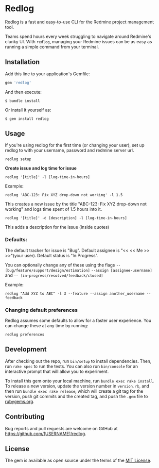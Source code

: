 # Redlog

Redlog is a fast and easy-to-use CLI for the Redmine project management tool.

Teams spend hours every week struggling to navigate around Redmine's clunky UI. With `redlog`, managing your Redmine issues can be as easy as running a simple command from your terminal.

## Installation

Add this line to your application's Gemfile:

```ruby
gem 'redlog'
```

And then execute:

    $ bundle install

Or install it yourself as:

    $ gem install redlog

## Usage

If you're using redlog for the first time (or changing your user), set up redlog to with your username, password and redmine server url.
```
redlog setup
```


**Create issue and log time for issue**

```
redlog '[title]' -l [log-time-in-hours]
```

Example: 

```
redlog 'ABC-123: Fix XYZ drop-down not working' -l 1.5
```
This creates a new issue by the title "ABC-123: Fix XYZ drop-down not working" and logs time spent of 1.5 hours into it.

```
redlog '[title]' -d [description] -l [log-time-in-hours]
```
This adds a description for the issue (inside quotes)

### Defaults:

The default tracker for issue is "Bug". Default assignee is "<< << Me >> >>"(your user). Default status is "In Progress".

You can optionally change any of these using the flags `--[bug/feature/support/design/estimation]` `--assign [assignee-username]` and `-- [in-progress/resolved/feedback/closed]`

Example: 
```
redlog "Add XYZ to ABC" -l 3 --feature --assign another_username --feedback
```


### Changing default preferences

Redlog assumes some defaults to allow for a faster user experience. You can change these at any time by running:
```
redlog preferences
```


## Development

After checking out the repo, run `bin/setup` to install dependencies. Then, run `rake spec` to run the tests. You can also run `bin/console` for an interactive prompt that will allow you to experiment.

To install this gem onto your local machine, run `bundle exec rake install`. To release a new version, update the version number in `version.rb`, and then run `bundle exec rake release`, which will create a git tag for the version, push git commits and the created tag, and push the `.gem` file to [rubygems.org](https://rubygems.org).

## Contributing

Bug reports and pull requests are welcome on GitHub at https://github.com/[USERNAME]/redlog.

## License

The gem is available as open source under the terms of the [MIT License](https://opensource.org/licenses/MIT).
